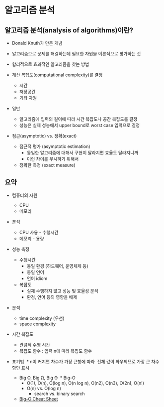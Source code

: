 # 알고리즘 분석

## 알고리즘 분석(analysis of algorithms)이란?
 * Donald Knuth가 만든 개념
 * 알고리즘으로 문제를 해결하는데 필요한 자원을 이론적으로 평가하는 것
 * 합리적으로 효과적인 알고리즘을 찾는 방법

 * 계산 복잡도(computational complexity)를 결정
    * 시간
    * 저장공간
    * 기타 자원
 * 일반
   * 알고리즘에 입력의 길이에 따라 시간 복잡도나 공간 복잡도를 결정
   * 성능은 실제 성능에서 upper bound로 worst case 입력으로 결정


 * 점근(asymptotic) vs. 정확(exact)
   * 점근적 평가 (asymptotic estimation)
     * 동일한 알고리즘에 대해서 구현이 달라지면 효율도 달라지니까
     * 이런 차이를 무시하기 위해서
   * 정확한 측정 (exact measure)

## 요약
 * 컴퓨터의 자원
   * CPU
   * 메모리
 * 분석
   * CPU 사용 - 수행시간
   * 메모리 - 용량
 * 성능 측정
   * 수행시간 
     * 동일 환경 (하드웨어, 운영체제 등) 
     * 동일 언어
     * 언어 idiom
   * 복잡도
     * 실제 수행하지 않고 성능 및 효율성 분석
     * 환경, 언어 등의 영향을 배제

 * 분석
   * time complexity (우선)
   * space complexity

 * 시간 복잡도
   * 관념적 수행 시간 
   * 복잡도 함수 : 입력 n에 따라 복잡도 함수

* 표기법
  * n이 커지면 차수가 가장 큰항에 따라  전체 값이 좌우되므로 가장 큰 차수 항만 표시
  * Big O, Big Ω, Big Θ
  * Big-O
    * O(1), O(n), O(log n), O(n log n), O(n2), O(n3), O(2n), O(n!)
    * O(n) vs. O(log n)
      * search vs. binary search
  * [Big-O Cheat Sheet](http://bigocheatsheet.com/)
